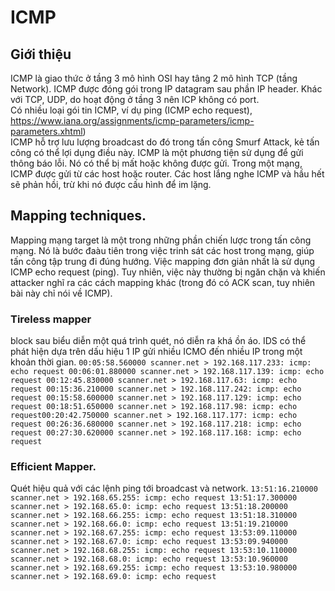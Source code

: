 # ICMP

## Giới thiệu
ICMP là giao thức ở tầng 3 mô hình OSI hay tâng 2 mô hình TCP (tầng Network). ICMP được đóng gói trong IP datagram sau phần IP header.
Khác với TCP, UDP, do hoạt động ở tầng 3 nên ICP không có port.  
Có nhiều loại gói tin ICMP, ví dụ ping (ICMP echo request), https://www.iana.org/assignments/icmp-parameters/icmp-parameters.xhtml)  
ICMP hỗ trợ lưu lượng broadcast do đó trong tấn công Smurf Attack, kẻ tấn công có thể lợi dụng điều này.
ICMP là một phương tiện sử dụng để gửi thông báo lỗi. Nó có thể bị mất hoặc không được gửi. Trong một mạng, ICMP được gửi từ các host hoặc router. Các host lắng nghe ICMP và hầu hết sẽ phản hồi, trừ khi nó được cấu hình để im lặng.

## Mapping techniques.
Mapping mạng target là một trong những phần chiến lược trong tấn công mạng. Nó là bước đaàu tiên trong việc trinh sát các host trong mạng, giúp tấn công tập trung đi đúng hướng.
Việc mapping đơn giản nhất là sử dụng ICMP echo request (ping). Tuy nhiên, việc này thường bị ngăn chặn và khiến attacker nghĩ ra các cách mapping khác (trong đó có ACK scan, tuy nhiên bài này chỉ nói về ICMP).

### Tireless mapper
block sau biểu diễn một quá trình quét, nó diễn ra khá ồn áo. IDS có thể phát hiện dựa trên dấu hiệu 1 IP gửi nhiều ICMO đến nhiều IP trong một khoản thời gian.
`
00:05:58.560000 scanner.net > 192.168.117.233: icmp: echo request
00:06:01.880000 scanner.net > 192.168.117.139: icmp: echo request
00:12:45.830000 scanner.net > 192.168.117.63: icmp: echo request
00:15:36.210000 scanner.net > 192.168.117.242: icmp: echo request
00:15:58.600000 scanner.net > 192.168.117.129: icmp: echo request
00:18:51.650000 scanner.net > 192.168.117.98: icmp: echo request00:20:42.750000 scanner.net > 192.168.117.177: icmp: echo request
00:26:36.680000 scanner.net > 192.168.117.218: icmp: echo request
00:27:30.620000 scanner.net > 192.168.117.168: icmp: echo request
`

### Efficient Mapper.
Quét hiệu quả với các lệnh ping tới broadcast và network.
`
13:51:16.210000 scanner.net > 192.168.65.255: icmp: echo request
13:51:17.300000 scanner.net > 192.168.65.0: icmp: echo request
13:51:18.200000 scanner.net > 192.168.66.255: icmp: echo request
13:51:18.310000 scanner.net > 192.168.66.0: icmp: echo request
13:51:19.210000 scanner.net > 192.168.67.255: icmp: echo request
13:53:09.110000 scanner.net > 192.168.67.0: icmp: echo request
13:53:09.940000 scanner.net > 192.168.68.255: icmp: echo request
13:53:10.110000 scanner.net > 192.168.68.0: icmp: echo request
13:53:10.960000 scanner.net > 192.168.69.255: icmp: echo request
13:53:10.980000 scanner.net > 192.168.69.0: icmp: echo request
`